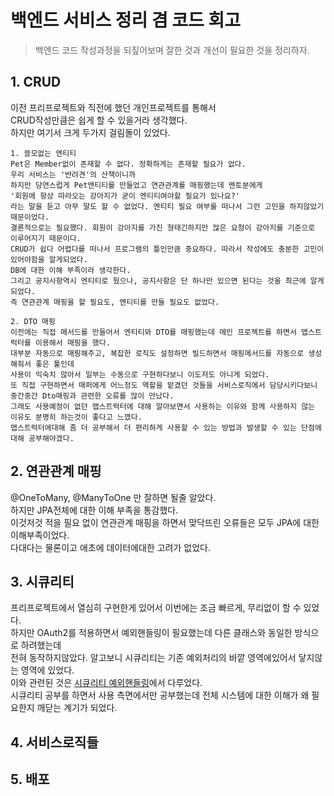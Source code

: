 # 백엔드 서비스 정리 겸 코드 회고
> 백엔드 코드 작성과정을 되짚어보며 잘한 것과 개선이 필요한 것을 정리하자.

## 1. CRUD
이전 프리프로젝트와 직전에 했던 개인프로젝트를 통해서  
CRUD작성만큼은 쉽게 할 수 있을거라 생각했다.  
하지만 여기서 크게 두가지 걸림돌이 있었다.  

    1. 쓸모없는 엔티티  
    Pet은 Member없이 존재할 수 없다. 정확하게는 존재할 필요가 없다.  
    우리 서비스는 '반려견'의 산책이니까  
    하지만 당연스럽게 Pet엔티티를 만들었고 연관관계를 매핑했는데 멘토분에게  
    '회원에 항상 따라오는 강아지가 굳이 엔티티여야할 필요가 있나요?'  
    라는 말을 듣고 아무 말도 할 수 없었다. 엔티티 필요 여부를 떠나서 그런 고민을 하지않았기때문이었다.  
    결론적으로는 필요했다. 회원이 강아지를 가진 형태긴하지만 많은 요청이 강아지를 기준으로 이루어지기 때문이다.  
    CRUD가 쉽다 어렵다를 떠나서 프로그램의 틀인만큼 중요하다. 따라서 작성에도 충분한 고민이 있어야함을 알게되었다.  
    DB에 대한 이해 부족이라 생각한다.  
    그리고 공지사항역시 엔티티로 뒀으나, 공지사항은 단 하나만 있으면 된다는 것을 최근에 알게되었다.  
    즉 연관관계 매핑을 할 필요도, 엔티티를 만들 필요도 없었다.  

    2. DTO 매핑  
    이전에는 직접 메서드를 만들어서 엔티티와 DTO를 매핑했는데 메인 프로젝트를 하면서 맵스트럭터를 이용해서 매핑을 했다.  
    대부분 자동으로 매핑해주고, 복잡한 로직도 설정하면 빌드하면서 매핑메서드를 자동으로 생성해줘서 좋은 툴인데  
    사용이 익숙치 않아서 일부는 수동으로 구현하다보니 이도저도 아니게 되었다.  
    또 직접 구현하면서 매퍼에게 어느정도 역할을 맡겼던 것들을 서비스로직에서 담당시키다보니  
    중간중간 Dto매핑과 관련한 오류를 많이 만났다.  
    그래도 사용예정이 없던 맵스트럭터에 대해 알아보면서 사용하는 이유와 함께 사용하지 않는 이유도 분명히 하는것이 좋다고 느꼈다.  
    맵스트럭터에대해 좀 더 공부해서 더 편리하게 사용할 수 있는 방법과 발생할 수 있는 단점에대해 공부해야겠다.  

## 2. 연관관계 매핑  
@OneToMany, @ManyToOne 만 잘하면 될줄 알았다.  
하지만 JPA전체에 대한 이해 부족을 통감했다.  
이것저것 적을 필요 없이 연관관계 매핑을 하면서 맞닥뜨린 오류들은 모두 JPA에 대한 이해부족이었다.  
다대다는 물론이고 애초에 데이터에대한 고려가 없었다. 

## 3. 시큐리티  
프리프로젝트에서 열심히 구현한게 있어서 이번에는 조금 빠르게, 무리없이 할 수 있었다.  
하지만 OAuth2를 적용하면서 예외핸들링이 필요했는데 다른 클래스와 동일한 방식으로 하려했는데  
전혀 동작하지않았다. 알고보니 시큐리티는 기존 예외처리의 바깥 영역에있어서 닿지않는 영역에 있었다.  
이와 관련된 것은 [시큐리티 예외핸들링](220923.md)에서 다루었다.  
시큐리티 공부를 하면서 사용 측면에서만 공부했는데 전체 시스템에 대한 이해가 왜 필요한지 깨닫는 계기가 되었다.  

## 4. 서비스로직들  


## 5. 배포


